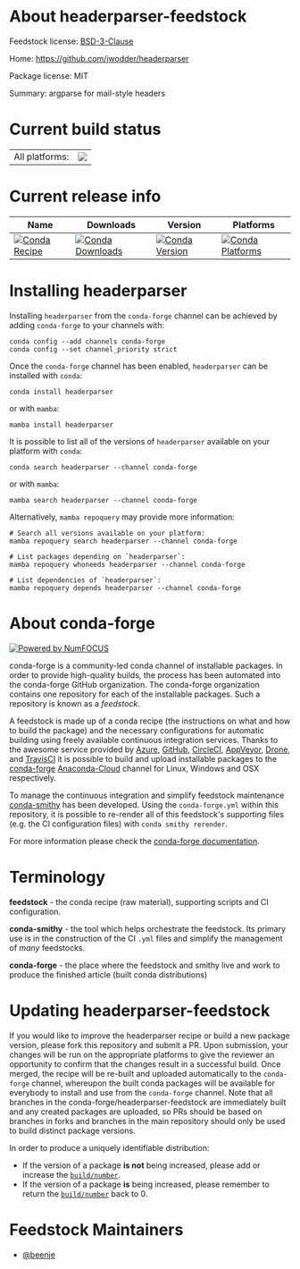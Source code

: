 About headerparser-feedstock
============================

Feedstock license: [BSD-3-Clause](https://github.com/conda-forge/headerparser-feedstock/blob/main/LICENSE.txt)

Home: https://github.com/jwodder/headerparser

Package license: MIT

Summary: argparse for mail-style headers

Current build status
====================


<table><tr><td>All platforms:</td>
    <td>
      <a href="https://dev.azure.com/conda-forge/feedstock-builds/_build/latest?definitionId=15592&branchName=main">
        <img src="https://dev.azure.com/conda-forge/feedstock-builds/_apis/build/status/headerparser-feedstock?branchName=main">
      </a>
    </td>
  </tr>
</table>

Current release info
====================

| Name | Downloads | Version | Platforms |
| --- | --- | --- | --- |
| [![Conda Recipe](https://img.shields.io/badge/recipe-headerparser-green.svg)](https://anaconda.org/conda-forge/headerparser) | [![Conda Downloads](https://img.shields.io/conda/dn/conda-forge/headerparser.svg)](https://anaconda.org/conda-forge/headerparser) | [![Conda Version](https://img.shields.io/conda/vn/conda-forge/headerparser.svg)](https://anaconda.org/conda-forge/headerparser) | [![Conda Platforms](https://img.shields.io/conda/pn/conda-forge/headerparser.svg)](https://anaconda.org/conda-forge/headerparser) |

Installing headerparser
=======================

Installing `headerparser` from the `conda-forge` channel can be achieved by adding `conda-forge` to your channels with:

```
conda config --add channels conda-forge
conda config --set channel_priority strict
```

Once the `conda-forge` channel has been enabled, `headerparser` can be installed with `conda`:

```
conda install headerparser
```

or with `mamba`:

```
mamba install headerparser
```

It is possible to list all of the versions of `headerparser` available on your platform with `conda`:

```
conda search headerparser --channel conda-forge
```

or with `mamba`:

```
mamba search headerparser --channel conda-forge
```

Alternatively, `mamba repoquery` may provide more information:

```
# Search all versions available on your platform:
mamba repoquery search headerparser --channel conda-forge

# List packages depending on `headerparser`:
mamba repoquery whoneeds headerparser --channel conda-forge

# List dependencies of `headerparser`:
mamba repoquery depends headerparser --channel conda-forge
```


About conda-forge
=================

[![Powered by
NumFOCUS](https://img.shields.io/badge/powered%20by-NumFOCUS-orange.svg?style=flat&colorA=E1523D&colorB=007D8A)](https://numfocus.org)

conda-forge is a community-led conda channel of installable packages.
In order to provide high-quality builds, the process has been automated into the
conda-forge GitHub organization. The conda-forge organization contains one repository
for each of the installable packages. Such a repository is known as a *feedstock*.

A feedstock is made up of a conda recipe (the instructions on what and how to build
the package) and the necessary configurations for automatic building using freely
available continuous integration services. Thanks to the awesome service provided by
[Azure](https://azure.microsoft.com/en-us/services/devops/), [GitHub](https://github.com/),
[CircleCI](https://circleci.com/), [AppVeyor](https://www.appveyor.com/),
[Drone](https://cloud.drone.io/welcome), and [TravisCI](https://travis-ci.com/)
it is possible to build and upload installable packages to the
[conda-forge](https://anaconda.org/conda-forge) [Anaconda-Cloud](https://anaconda.org/)
channel for Linux, Windows and OSX respectively.

To manage the continuous integration and simplify feedstock maintenance
[conda-smithy](https://github.com/conda-forge/conda-smithy) has been developed.
Using the ``conda-forge.yml`` within this repository, it is possible to re-render all of
this feedstock's supporting files (e.g. the CI configuration files) with ``conda smithy rerender``.

For more information please check the [conda-forge documentation](https://conda-forge.org/docs/).

Terminology
===========

**feedstock** - the conda recipe (raw material), supporting scripts and CI configuration.

**conda-smithy** - the tool which helps orchestrate the feedstock.
                   Its primary use is in the construction of the CI ``.yml`` files
                   and simplify the management of *many* feedstocks.

**conda-forge** - the place where the feedstock and smithy live and work to
                  produce the finished article (built conda distributions)


Updating headerparser-feedstock
===============================

If you would like to improve the headerparser recipe or build a new
package version, please fork this repository and submit a PR. Upon submission,
your changes will be run on the appropriate platforms to give the reviewer an
opportunity to confirm that the changes result in a successful build. Once
merged, the recipe will be re-built and uploaded automatically to the
`conda-forge` channel, whereupon the built conda packages will be available for
everybody to install and use from the `conda-forge` channel.
Note that all branches in the conda-forge/headerparser-feedstock are
immediately built and any created packages are uploaded, so PRs should be based
on branches in forks and branches in the main repository should only be used to
build distinct package versions.

In order to produce a uniquely identifiable distribution:
 * If the version of a package **is not** being increased, please add or increase
   the [``build/number``](https://docs.conda.io/projects/conda-build/en/latest/resources/define-metadata.html#build-number-and-string).
 * If the version of a package **is** being increased, please remember to return
   the [``build/number``](https://docs.conda.io/projects/conda-build/en/latest/resources/define-metadata.html#build-number-and-string)
   back to 0.

Feedstock Maintainers
=====================

* [@beenje](https://github.com/beenje/)

